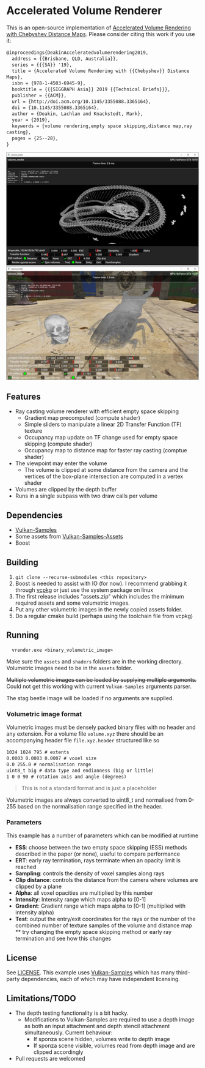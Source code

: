 # Accelerated Volume Renderer
This is an open-source implementation of [Accelerated Volume Rendering with Chebyshev Distance Maps](https://dl.acm.org/citation.cfm?id=3365164).
Please consider citing this work if you use it:
```
@inproceedings{DeakinAcceleratedvolumerendering2019,
  address = {{Brisbane, QLD, Australia}},
  series = {{{SA}} '19},
  title = {Accelerated Volume Rendering with {{Chebyshev}} Distance Maps},
  isbn = {978-1-4503-6945-9},
  booktitle = {{{SIGGRAPH Asia}} 2019 {{Technical Briefs}}},
  publisher = {{ACM}},
  url = {http://doi.acm.org/10.1145/3355088.3365164},
  doi = {10.1145/3355088.3365164},
  author = {Deakin, Lachlan and Knackstedt, Mark},
  year = {2019},
  keywords = {volume rendering,empty space skipping,distance map,ray casting},
  pages = {25--28},
}
```

![image_snake](docs/image.jpg) ![image_beetle](docs/image2.jpg)

## Features
* Ray casting volume renderer with efficient empty space skipping
  * Gradient map precomputed (compute shader)
  * Simple sliders to manipulate a linear 2D Transfer Function (TF) texture
  * Occupancy map update on TF change used for empty space skipping (compute shader)
  * Occupancy map to distance map for faster ray casting (comptue shader)
* The viewpoint may enter the volume
  * The volume is clipped at some distance from the camera and the vertices of the box-plane intersection are computed in a vertex shader
* Volumes are clipped by the depth buffer
* Runs in a single subpass with two draw calls per volume

## Dependencies
* [Vulkan-Samples](https://github.com/KhronosGroup/Vulkan-Samples)
* Some assets from [Vulkan-Samples-Assets](https://github.com/KhronosGroup/Vulkan-Samples-Assets)
* Boost

## Building
1. `git clone --recurse-submodules <this repository>`
1. Boost is needed to assist with IO (for now). I recommend grabbing it through [vcpkg](https://github.com/microsoft/vcpkg) or just use the system package on linux
1. The first release includes "assets.zip" which includes the minimum required assets and some volumetric images.
1. Put any other volumetric images in the newly copied assets folder.
1. Do a regular cmake build (perhaps using the toolchain file from vcpkg)

## Running
```usage
  vrender.exe <binary_volumetric_image>
```

Make sure the `assets` and `shaders` folders are in the working directory.
Volumetric images need to be in the `assets` folder.

~~Multiple volumetric images can be loaded by supplying multiple arguments.~~ Could not get this working with current `Vulkan-Samples` arguments parser.

The stag beetle image will be loaded if no arguments are supplied.

### Volumetric image format
Volumetric images must be densely packed binary files with no header and any extension.
For a volume file `volume.xyz` there should be an accompanying header file `file.xyz.header` structured like so
```
1024 1024 795 # extents
0.0003 0.0003 0.0007 # voxel size
0.0 255.0 # normalisation range
uint8_t big # data type and endianness (big or little)
1 0 0 90 # rotation axis and angle (degrees)
```
 > This is not a standard format and is just a placeholder

Volumetric images are always converted to uint8_t and normalised from 0-255 based on the normalisation range specified in the header.

### Parameters
This example has a number of parameters which can be modified at runtime
* **ESS**: choose between the two empty space skipping (ESS) methods described in the paper (or none), useful to compare performance
* **ERT**: early ray termination, rays terminate when an opacity limit is reached
* **Sampling**: controls the density of voxel samples along rays
* **Clip distance**: controls the distance from the camera where volumes are clipped by a plane
* **Alpha**: all voxel opacities are multiplied by this number
* **Intensity**: Intensity range which maps alpha to [0-1]
* **Gradient**: Gradient range which maps alpha to [0-1] (multiplied with intensity alpha)
* **Test**: output the entry/exit coordinates for the rays or the number of the combined number of texture samples of the volume and distance map
  ** try changing the empty space skipping method or early ray termination and see how this changes

## License
See [LICENSE](LICENSE).
This example uses [Vulkan-Samples](https://github.com/KhronosGroup/Vulkan-Samples) which has many third-party dependencies, each of which may have independent licensing.

## Limitations/TODO
* The depth testing functionality is a bit hacky. 
  * Modifications to Vulkan-Samples are required to use a depth image as both an input attachment and depth stencil attachment simultaneously. Current behaviour:
    * If sponza scene hidden, volumes write to depth image
    * If sponza scene visible, volumes read from depth image and are clipped accordingly
* Pull requests are welcomed